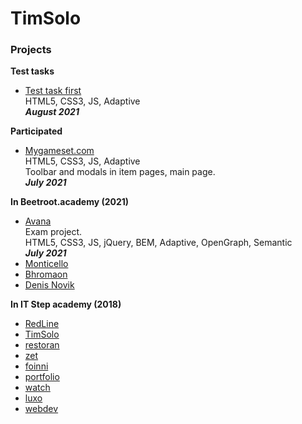 # TimSolo
### Projects

<strong>Test tasks</strong>
* [Test task first](berd/)<br>
HTML5, CSS3, JS, Adaptive
<br><i><b>August 2021</b></i>

<strong>Participated</strong>
* [Mygameset.com](https://mygameset.com)<br>
HTML5, CSS3, JS, Adaptive<br>
Toolbar and modals in item pages, main page.
<br><i><b>July 2021</b></i>

<strong>In Beetroot.academy (2021)</strong>
* [Avana](https://soulraise.github.io/avana/avana/)<br>
Exam project.<br>
HTML5, CSS3, JS, jQuery, BEM, Adaptive, OpenGraph, Semantic<br>
<i><b>July 2021</b></i>
* [Monticello](monticello/)
* [Bhromaon](bhromaon/)
* [Denis Novik](DenisNovik/)



<strong>In IT Step academy (2018)</strong>

* [RedLine](RedLine/)
* [TimSolo](TimSolo/)
* [restoran](Restoran/)
* [zet](ZET/)
* [foinni](Foinni/)
* [portfolio](Portfolio/)
* [watch](watch/)
* [luxo](luxo/)
* [webdev](webdev/)
